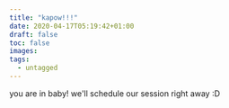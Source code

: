 ```yaml
---
title: "kapow!!!"
date: 2020-04-17T05:19:42+01:00
draft: false
toc: false
images:
tags:
  - untagged
---
```


you are in baby!
we'll schedule our session right away :D
